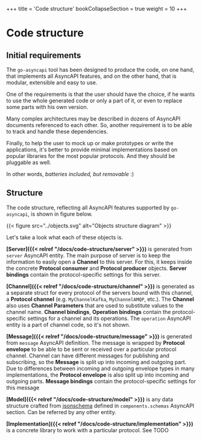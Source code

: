 +++
title = 'Code structure'
bookCollapseSection = true
weight = 10
+++

# Code structure

## Initial requirements

The `go-asyncapi` tool has been designed to produce the code, on one hand, that implements all AsyncAPI features, and on
the other hand, that is modular, extensible and easy to use.

One of the requirements is that the user should have the choice, if he wants to use the whole generated code or only a
part of it, or even to replace some parts with his own version.

Many complex architectures may be described in dozens of AsyncAPI documents referenced to each other. So, another
requirement is to be able to track and handle these dependencies.

Finally, to help the user to mock up or make prototypes or write the applications, it's better to provide minimal
implementations based on popular libraries for the most popular protocols. And they should be pluggable as well.

In other words, *batteries included, but removable* :)

## Structure

The code structure, reflecting all AsyncAPI features supported by `go-asyncapi`, is shown in figure below.

{{< figure src="../objects.svg" alt="Objects structure diagram" >}}

Let's take a look what each of these objects is.

**[Server]({{< relref "/docs/code-structure/server" >}})** is generated from `server` AsyncAPI entity.
The main purpose of server is to keep the information to easily open a **Channel** to this server. For this,
it keeps inside the concrete **Protocol consumer** and **Protocol producer** objects. **Server bindings** contain
the protocol-specific settings for this server.

**[Channel]({{< relref "/docs/code-structure/channel" >}})** is generated as a separate struct for every
protocol of the servers bound with this channel, a **Protocol channel** (e.g. `MyChannelKafka`, `MyChannelAMQP`, etc.).
The **Channel** also uses **Channel Parameters** that are used to substitute values to the channel name.
**Channel bindings**, **Operation bindings** contain the protocol-specific settings for a channel and its operations.
The `operation` AsyncAPI entity is a part of channel code, so it's not shown.

**[Message]({{< relref "/docs/code-structure/message" >}})** is generated from `message` AsyncAPI definition. The message
is wrapped by **Protocol envelope** to be able to be sent or received over a particular protocol channel. Channel
can have different messages for publishing and subscribing, so the **Message** is split up into incoming and
outgoing part. Due to differences between incoming and outgoing envelope types in many implementations, the
**Protocol envelope** is also split up into incoming and outgoing parts. **Message bindings** contain the
protocol-specific settings for this message

**[Model]({{< relref "/docs/code-structure/model" >}})** is any data structure crafted from
[jsonschema](https://json-schema.org/) defined in `components.schemas` AsyncAPI section.
Can be referred by any other entity.

**[Implementation]({{< relref "/docs/code-structure/implementation" >}})** is a concrete library to work with a
particular protocol.
See TODO
